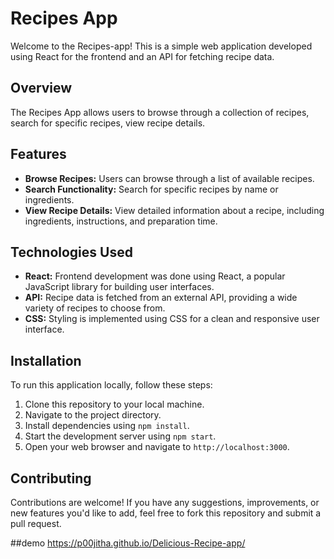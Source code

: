 # Recipes App

Welcome to the Recipes-app! This is a simple web application developed using React for the frontend and an API for fetching recipe data.

## Overview

The Recipes App allows users to browse through a collection of recipes, search for specific recipes, view recipe details.

## Features

- **Browse Recipes:** Users can browse through a list of available recipes.
- **Search Functionality:** Search for specific recipes by name or ingredients.
- **View Recipe Details:** View detailed information about a recipe, including ingredients, instructions, and preparation time.

## Technologies Used

- **React:** Frontend development was done using React, a popular JavaScript library for building user interfaces.
- **API:** Recipe data is fetched from an external API, providing a wide variety of recipes to choose from.
- **CSS:** Styling is implemented using CSS for a clean and responsive user interface.

## Installation

To run this application locally, follow these steps:

1. Clone this repository to your local machine.
2. Navigate to the project directory.
3. Install dependencies using `npm install`.
4. Start the development server using `npm start`.
5. Open your web browser and navigate to `http://localhost:3000`.

## Contributing

Contributions are welcome! If you have any suggestions, improvements, or new features you'd like to add, feel free to fork this repository and submit a pull request.

##demo
https://p00jitha.github.io/Delicious-Recipe-app/
